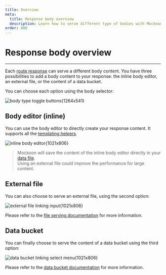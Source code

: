 ```yaml
---
title: Overview
meta:
  title: Response body overview
  description: Learn how to serve different type of bodies with Mockoon, how to use files or databucket to serve realistic dynamic responses
order: 800
---
```


# Response body overview

---

Each [route response](docs:route-responses/multiple-responses) can serve a different body content. You have three possibilities to add a body content to your response: the inline body editor, an external file, or the content of a data bucket.

You can choose each option using the body selector:

![body type toggle buttons{1264x541}](docs-img:body-type-toggle.png)

## Body editor (inline)

You can use the body editor to directly create your response content. It supports all the [templating helpers](docs:templating/overview).

![inline body editor{1021x806}](docs-img:inline-body-editor.png)

> Mockoon will save the content of the inline body editor directly in your [data file](docs:mockoon-data-files/data-storage-location).  
> Using an external file could improve the performance for large content.

## External file

You can also choose to serve an external file, using the second option:

![external file linking input{1021x806}](docs-img:body-file-serving.png)

Please refer to the [file serving documentation](docs:response-body/file-serving) for more information.

## Data bucket

You can finally choose to serve the content of a data bucket using the third option:

![data bucket linking select menu{1021x806}](docs-img:body-data-bucket.png)

Please refer to the [data bucket documentation](docs:data-buckets/overview) for more information.
